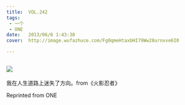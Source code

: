 ```yaml
---
title:	VOL.242
tags:
 - 一个
 - ONE
date:	2013/06/6 1:43:38
cover:	http://image.wufazhuce.com/Fg0qmeHtaxbHI79Ww28urnxve6I0

---
```

![](http://image.wufazhuce.com/Fg0qmeHtaxbHI79Ww28urnxve6I0)
---

我在人生道路上迷失了方向。from《火影忍者》
 
Reprinted from ONE
